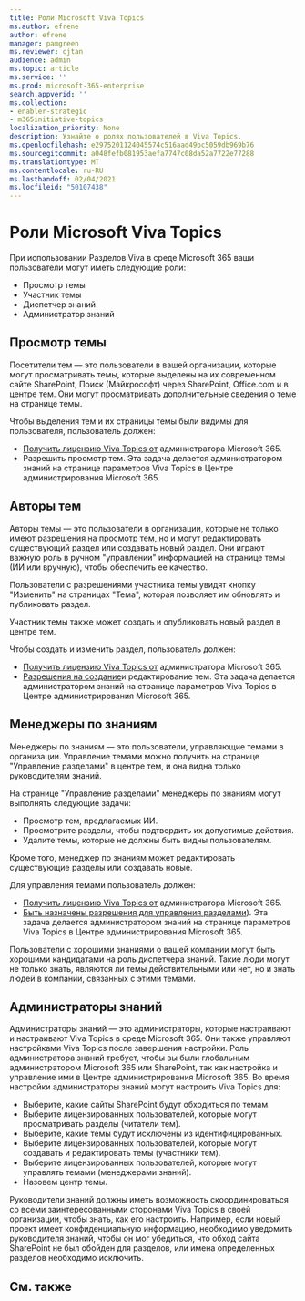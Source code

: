 ```yaml
---
title: Роли Microsoft Viva Topics
ms.author: efrene
author: efrene
manager: pamgreen
ms.reviewer: cjtan
audience: admin
ms.topic: article
ms.service: ''
ms.prod: microsoft-365-enterprise
search.appverid: ''
ms.collection:
- enabler-strategic
- m365initiative-topics
localization_priority: None
description: Узнайте о ролях пользователей в Viva Topics.
ms.openlocfilehash: e2975201124045574c516aad49bc5059db969b76
ms.sourcegitcommit: a048fefb081953aefa7747c08da52a7722e77288
ms.translationtype: MT
ms.contentlocale: ru-RU
ms.lasthandoff: 02/04/2021
ms.locfileid: "50107438"
---
```

# <a name="microsoft-viva-topics-roles"></a>Роли Microsoft Viva Topics 

При использовании Разделов Viva в среде Microsoft 365 ваши пользователи могут иметь следующие роли:
-   Просмотр темы
-   Участник темы
-   Диспетчер знаний
-   Администратор знаний

## <a name="topic-viewer"></a>Просмотр темы

Посетители тем — это пользователи в вашей организации, которые могут просматривать темы, которые выделены на их современном сайте SharePoint, Поиск (Майкрософт) через SharePoint, Office.com и в центре тем. Они могут просматривать дополнительные сведения о теме на странице темы. 

Чтобы выделения тем и их страницы темы были видимы для пользователя, пользователь должен:
-   [Получить лицензию Viva Topics от](https://docs.microsoft.com/microsoft-365/knowledge/set-up-topic-experiences#assign-licenses) администратора Microsoft 365.
-   Разрешить просмотр тем. Эта задача делается администратором знаний на странице параметров Viva Topics в Центре администрирования Microsoft 365.


## <a name="topic-contributors"></a>Авторы тем

Авторы темы — это пользователи в организации, которые не только имеют разрешения на просмотр тем, но и могут редактировать существующий раздел или создавать новый раздел. Они играют важную роль в ручном "управлении" информацией на странице темы (ИИ или вручную), чтобы обеспечить ее качество.

Пользователи с разрешениями участника темы увидят кнопку "Изменить" на страницах "Тема", которая позволяет им обновлять и публиковать раздел. 

Участник темы также может создать и опубликовать новый раздел в центре тем.

Чтобы создать и изменить раздел, пользователь должен:

-   [Получить лицензию Viva Topics от](https://docs.microsoft.com/microsoft-365/knowledge/set-up-topic-experiences#assign-licenses) администратора Microsoft 365.
-   [Разрешения на создание](https://docs.microsoft.com/microsoft-365/knowledge/topic-experiences-user-permissions#change-who-has-permissions-to-do-tasks-on-the-topic-center)и редактирование тем. Эта задача делается администратором знаний на странице параметров Viva Topics в Центре администрирования Microsoft 365.

## <a name="knowledge-managers"></a>Менеджеры по знаниям

Менеджеры по знаниям — это пользователи, управляющие темами в организации.  Управление темами можно получить на странице "Управление разделами" в центре тем, и она видна только руководителям знаний.

На странице "Управление разделами" менеджеры по знаниям могут выполнять следующие задачи:
-   Просмотр тем, предлагаемых ИИ.
-   Просмотрите разделы, чтобы подтвердить их допустимые действия.
-   Удалите темы, которые не должны быть видны пользователям.

Кроме того, менеджер по знаниям может редактировать существующие разделы или создавать новые.

Для управления темами пользователь должен:
-   [Получить лицензию Viva Topics от](https://docs.microsoft.com/microsoft-365/knowledge/set-up-topic-experiences#assign-licenses) администратора Microsoft 365.
-   [Быть назначены разрешения для управления разделами](https://docs.microsoft.com/microsoft-365/knowledge/topic-experiences-user-permissions#change-who-has-permissions-to-do-tasks-on-the-topic-center)). Эта задача делается администратором знаний на странице параметров Viva Topics в Центре администрирования Microsoft 365.

Пользователи с хорошими знаниями о вашей компании могут быть хорошими кандидатами на роль диспетчера знаний. Такие люди могут не только знать, являются ли темы действительными или нет, но и знать людей в компании, связанных с этими темами.


## <a name="knowledge-admins"></a>Администраторы знаний

Администраторы знаний — это администраторы, которые настраивают и настраивают Viva Topics в среде Microsoft 365. Они также управляют настройками Viva Topics после завершения настройки. Роль администратора знаний требует, чтобы вы были глобальным администратором Microsoft 365 или SharePoint, так как настройка и управление ими в Центре администрирования Microsoft 365.
Во время настройки администраторы знаний могут настроить Viva Topics для:

-   Выберите, какие сайты SharePoint будут обходиться по темам.
-   Выберите лицензированных пользователей, которые могут просматривать разделы (читатели тем).
-   Выберите, какие темы будут исключены из идентифицированных.
-   Выберите лицензированных пользователей, которые могут создавать и редактировать темы (участники тем).
-   Выберите лицензированных пользователей, которые могут управлять темами (менеджерами знаний).
-   Назовем центр темы.

Руководители знаний должны иметь возможность скоординироваться со всеми заинтересованными сторонами Viva Topics в своей организации, чтобы знать, как его настроить. Например, если новый проект имеет конфиденциальную информацию, необходимо уведомить руководителя знаний, чтобы он мог убедиться, что обход сайта SharePoint не был обойден для разделов, или имена определенных разделов необходимо исключить.


## <a name="see-also"></a>См. также

